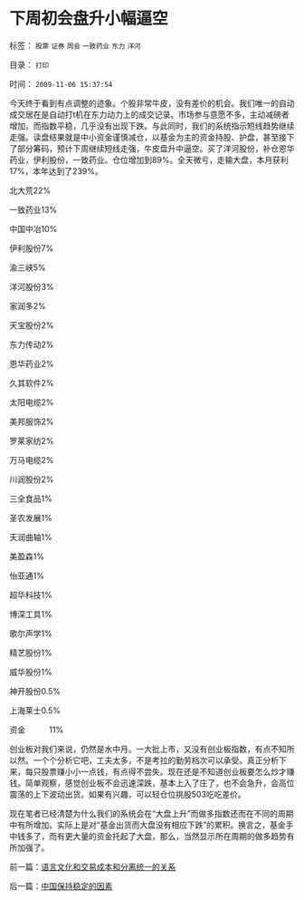 # 下周初会盘升小幅逼空

标签： `股票` `证券` `周会` `一致药业` `东力` `洋河` 

目录： `打印`

时间： `2009-11-06 15:37:54`

今天终于看到有点调整的迹象。个股非常牛皮，没有差价的机会。我们唯一的自动成交居在是自动打t机在东力动力上的成交记录。市场参与意愿不多，主动减磅者增加，而指数平稳，几乎没有出现下跌。与此同时，我们的系统指示短线趋势继续走强。读盘结果就是中小资金谨慎减仓，以基金为主的资金持股、护盘，甚至接下了部分筹码，预计下周继续短线走强，牛皮盘升中逼空。买了洋河股份，补仓恩华药业，伊利股份，一致药业。仓位增加到89%。全天微亏，走输大盘，本月获利17%，本年达到了239%。

北大荒22%

一致药业13%

中国中冶10%

伊利股份7%

渝三峡5%

洋河股份3%

家润多2%

天宝股份2%

东力传动2%

恩华药业2%

久其软件2%

太阳电缆2%

美邦服饰2%

罗莱家纺2%

万马电缆2%

川润股份2%

三全食品1%

圣农发展1%

天润曲轴1%

美盈森1%

怡亚通1%

超华科技1%

博深工具1%

歌尔声学1%

精艺股份1%

威华股份1%

神开股份0.5%

上海莱士0.5%

资金　　　11%

创业板对我们来说，仍然是水中月。一大批上市，又没有创业板指数，有点不知所以然。一个个分析它吧，工夫太多，不是考拉的勤劳档次可以承受。真正分析下来，每只股票赚小小一点钱，有点得不尝失。现在还是不知道创业板要怎么炒才赚钱。简单观察，感觉创业板不会迅速深跌，基本上入了庄了，也不会急升，会高位震荡的上下波动出货。如果有兴趣，可以轻仓位挑股503吃吃差价。

现在笔者已经清楚为什么我们的系统会在“大盘上升”而做多指数还而在不同的周期中有所增加。实际上是对“基金出货而大盘没有相应下跌”的累积。换言之，基金手中钱多了，而有更大量的资金托起了大盘，那么，当然显示所在周期的做多趋势有所加强了。



前一篇：[语言文化和交易成本和分离统一的关系](../../../2009/11/6/语言文化和交易成本和分离统一的关系.md)

后一篇：[中国保持稳定的因素](../../../2009/11/6/中国保持稳定的因素.md)